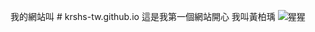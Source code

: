 我的網站叫  # krshs-tw.github.io
這是我第一個網站開心
我叫黃柏瑀
![猩猩](https://zh.wikipedia.org/wiki/%E5%8F%AF%E5%8F%AF_(%E5%A4%A7%E7%8C%A9%E7%8C%A9)#/media/File:Koko_TheGorilla.jpg)
